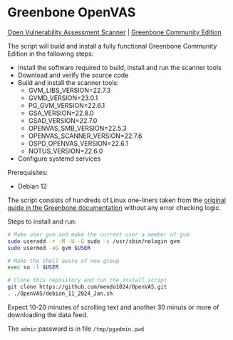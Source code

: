 # Greenbone OpenVAS
[Open Vulnerability Assessment Scanner](https://www.openvas.org/) | [Greenbone Community Edition](https://greenbone.github.io/docs/latest/index.html)

The script will build and install a fully functional Greenbone Community Edition in the following steps:
- Install the software required to build, install and run the scanner tools
- Download and verify the source code
- Build and install the scanner tools:
  - GVM_LIBS_VERSION=22.7.3
  - GVMD_VERSION=23.0.1
  - PG_GVM_VERSION=22.6.1
  - GSA_VERSION=22.8.0
  - GSAD_VERSION=22.7.0
  - OPENVAS_SMB_VERSION=22.5.3
  - OPENVAS_SCANNER_VERSION=22.7.6
  - OSPD_OPENVAS_VERSION=22.6.1
  - NOTUS_VERSION=22.6.0
- Configure systemd services

Prerequisites:
- Debian 12

The script consists of hundreds of Linux one-liners taken from the [original guide in the Greenbone documentation](https://greenbone.github.io/docs/latest/22.4/source-build/index.html) without any error checking logic.

Steps to install and run:
```bash
# Make user gvm and make the current user a member of gvm
sudo useradd -r -M -U -G sudo -s /usr/sbin/nologin gvm
sudo usermod -aG gvm $USER

# Make the shell aware of new group
exec su -l $USER

# Clone this repository and run the install script
git clone https://github.com/mendo1024/OpenVAS.git
. ./OpenVAS/debian_11_2024_Jan.sh
```
Expect 10-20 minutes of scrolling text and another 30 minuts or more of downloading the data feed.

The `admin` password is in file `/tmp/pgadmin.pwd`
